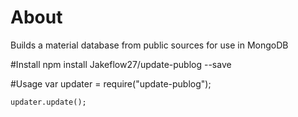 About
=======
Builds a material database from public sources for use in MongoDB

#Install
    npm install Jakeflow27/update-publog --save

#Usage
    var updater = require("update-publog");
    
    updater.update();
